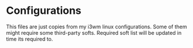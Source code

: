 # Configurations
This files are just copies from my i3wm linux configurations.
Some of them might require some third-party softs.
Required soft list will be updated in time its required to.
